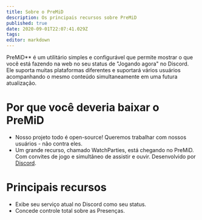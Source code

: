 ```yaml
---
title: Sobre o PreMiD
description: Os principais recursos sobre PreMiD
published: true
date: 2020-09-01T22:07:41.029Z
tags:
editor: markdown
---
```


PreMiD** é um utilitário simples e configurável que permite mostrar o que você está fazendo na web no seu status de "Jogando agora" no Discord. Ele suporta muitas plataformas diferentes e suportará vários usuários acompanhando o mesmo conteúdo simultaneamente em uma futura atualização.

# Por que você deveria baixar o PreMiD
- Nosso projeto todo é open-source! Queremos trabalhar com nossos usuários - não contra eles.
- Um grande recurso, chamado WatchParties, está chegando no PreMiD. Com convites de jogo e simultâneo de assistir e ouvir. Desenvolvido por [Discord](https://discordapp.com/).

# Principais recursos
- Exibe seu serviço atual no Discord como seu status.
- Concede controle total sobre as Presenças.